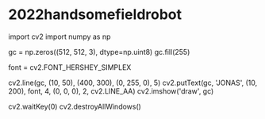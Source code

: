 # 2022handsomefieldrobot
import cv2
import numpy as np

gc = np.zeros((512, 512, 3), dtype=np.uint8)
gc.fill(255)

font = cv2.FONT_HERSHEY_SIMPLEX

cv2.line(gc, (10, 50), (400, 300), (0, 255, 0), 5)
cv2.putText(gc, 'JONAS', (10, 200), font, 4, (0, 0, 0), 2, cv2.LINE_AA)
cv2.imshow('draw', gc)


cv2.waitKey(0)
cv2.destroyAllWindows()
